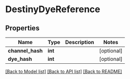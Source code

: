 # DestinyDyeReference

## Properties
Name | Type | Description | Notes
------------ | ------------- | ------------- | -------------
**channel_hash** | **int** |  | [optional] 
**dye_hash** | **int** |  | [optional] 

[[Back to Model list]](../README.md#documentation-for-models) [[Back to API list]](../README.md#documentation-for-api-endpoints) [[Back to README]](../README.md)


